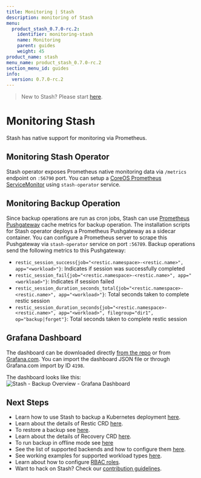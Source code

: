 ```yaml
---
title: Monitoring | Stash
description: monitoring of Stash
menu:
  product_stash_0.7.0-rc.2:
    identifier: monitoring-stash
    name: Monitoring
    parent: guides
    weight: 45
product_name: stash
menu_name: product_stash_0.7.0-rc.2
section_menu_id: guides
info:
  version: 0.7.0-rc.2
---
```


> New to Stash? Please start [here](/products/stash/0.7.0-rc.2/concepts/README).

# Monitoring Stash

Stash has native support for monitoring via Prometheus.

## Monitoring Stash Operator
Stash operator exposes Prometheus native monitoring data via `/metrics` endpoint on `:56790` port. You can setup a [CoreOS Prometheus ServiceMonitor](https://github.com/coreos/prometheus-operator) using `stash-operator` service.

## Monitoring Backup Operation
Since backup operations are run as cron jobs, Stash can use [Prometheus Pushgateway](https://github.com/prometheus/pushgateway) cache metrics for backup operation. The installation scripts for Stash operator deploys a Prometheus Pushgateway as a sidecar container. You can configure a Prometheus server to scrape this Pushgateway via `stash-operator` service on port `:56789`. Backup operations send the following metrics to this Pushgateway:

 - `restic_session_success{job="<restic.namespace>-<restic.name>", app="<workload>"}`: Indicates if session was successfully completed
 - `restic_session_fail{job="<restic.namespace>-<restic.name>", app="<workload>"}`: Indicates if session failed
 - `restic_session_duration_seconds_total{job="<restic.namespace>-<restic.name>", app="<workload>"}`: Total seconds taken to complete restic session
 - `restic_session_duration_seconds{job="<restic.namespace>-<restic.name>", app="<workload>", filegroup="dir1", op="backup|forget"}`: Total seconds taken to complete restic session

## Grafana Dashboard
The dashboard can be downloaded directly [from the repo](/contrib/monitoring/Grafana%20-%20Stash%20-%20Backup%20Overview.json) or from [Grafana.com](https://grafana.com/dashboards/4198).
You can import the dashboard JSON file or through Grafana.com import by ID `4198`.

The dashboard looks like this:
![Stash - Backup Overview - Grafana Dashboard](/products/stash/0.7.0-rc.2/images/grafana/dashboard-stash-backup-overview.png)

## Next Steps

- Learn how to use Stash to backup a Kubernetes deployment [here](/products/stash/0.7.0-rc.2/guides/backup).
- Learn about the details of Restic CRD [here](/products/stash/0.7.0-rc.2/concepts/crds/restic).
- To restore a backup see [here](/products/stash/0.7.0-rc.2/guides/restore).
- Learn about the details of Recovery CRD [here](/products/stash/0.7.0-rc.2/concepts/crds/recovery).
- To run backup in offline mode see [here](/products/stash/0.7.0-rc.2/guides/offline_backup)
- See the list of supported backends and how to configure them [here](/products/stash/0.7.0-rc.2/guides/backends).
- See working examples for supported workload types [here](/products/stash/0.7.0-rc.2/guides/workloads).
- Learn about how to configure [RBAC roles](/products/stash/0.7.0-rc.2/guides/rbac).
- Want to hack on Stash? Check our [contribution guidelines](/products/stash/0.7.0-rc.2/CONTRIBUTING).
